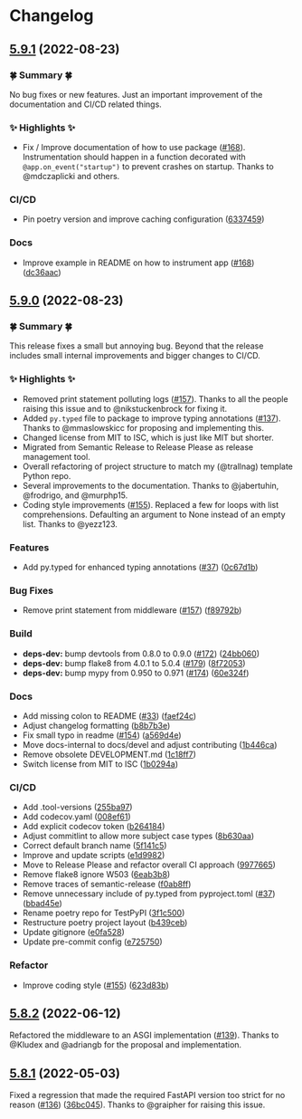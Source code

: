 # Changelog

## [5.9.1](https://github.com/trallnag/prometheus-fastapi-instrumentator/compare/v5.9.0...v5.9.1) (2022-08-23)


### 🍀 Summary 🍀

No bug fixes or new features. Just an important improvement of the documentation and CI/CD related things.

### ✨ Highlights ✨

* Fix / Improve documentation of how to use package ([#168](https://github.com/trallnag/prometheus-fastapi-instrumentator/pull/168)). Instrumentation should happen in a function decorated with `@app.on_event("startup")` to prevent crashes on startup. Thanks to @mdczaplicki and others.


### CI/CD

* Pin poetry version and improve caching configuration ([6337459](https://github.com/trallnag/prometheus-fastapi-instrumentator/commit/6337459156a9cd87d868953e6c6c8dabea064eb1))


### Docs

* Improve example in README on how to instrument app ([#168](https://github.com/trallnag/prometheus-fastapi-instrumentator/issues/168)) ([dc36aac](https://github.com/trallnag/prometheus-fastapi-instrumentator/commit/dc36aac1a530faa3970b19c1c68be4ee18c7c34b))


## [5.9.0](https://github.com/trallnag/prometheus-fastapi-instrumentator/compare/v5.8.2...v5.9.0) (2022-08-23)


### 🍀 Summary 🍀

This release fixes a small but annoying bug. Beyond that the release includes small internal improvements and bigger changes to CI/CD.


### ✨ Highlights ✨

* Removed print statement polluting logs ([#157](https://github.com/trallnag/prometheus-fastapi-instrumentator/pull/157)). Thanks to all the people raising this issue and to @nikstuckenbrock for fixing it.
* Added `py.typed` file to package to improve typing annotations ([#137](https://github.com/trallnag/prometheus-fastapi-instrumentator/pull/137)). Thanks to @mmaslowskicc for proposing and implementing this.
* Changed license from MIT to ISC, which is just like MIT but shorter.
* Migrated from Semantic Release to Release Please as release management tool.
* Overall refactoring of project structure to match my (@trallnag) template Python repo.
* Several improvements to the documentation. Thanks to @jabertuhin, @frodrigo, and @murphp15.
* Coding style improvements ([#155](https://github.com/trallnag/prometheus-fastapi-instrumentator/pull/155)). Replaced a few for loops with list comprehensions. Defaulting an argument to None instead of an empty list. Thanks to @yezz123.


### Features

* Add py.typed for enhanced typing annotations ([#37](https://github.com/trallnag/prometheus-fastapi-instrumentator/issues/37)) ([0c67d1b](https://github.com/trallnag/prometheus-fastapi-instrumentator/commit/0c67d1b8f51348979c00fd00d9457d3dd238df87))


### Bug Fixes

* Remove print statement from middleware ([#157](https://github.com/trallnag/prometheus-fastapi-instrumentator/issues/157)) ([f89792b](https://github.com/trallnag/prometheus-fastapi-instrumentator/commit/f89792b63d286e2ffd9241dc0b04c927f1102d07))


### Build

* **deps-dev:** bump devtools from 0.8.0 to 0.9.0 ([#172](https://github.com/trallnag/prometheus-fastapi-instrumentator/issues/172)) ([24bb060](https://github.com/trallnag/prometheus-fastapi-instrumentator/commit/24bb060a44b82b3b8d621d01af66dbd39773f2c7))
* **deps-dev:** bump flake8 from 4.0.1 to 5.0.4 ([#179](https://github.com/trallnag/prometheus-fastapi-instrumentator/issues/179)) ([8f72053](https://github.com/trallnag/prometheus-fastapi-instrumentator/commit/8f7205320ed648ef07fa21d7f699cf06cef3d4eb))
* **deps-dev:** bump mypy from 0.950 to 0.971 ([#174](https://github.com/trallnag/prometheus-fastapi-instrumentator/issues/174)) ([60e324f](https://github.com/trallnag/prometheus-fastapi-instrumentator/commit/60e324fb24f262f01f3d36be38c4e5e705523425))


### Docs

* Add missing colon to README ([#33](https://github.com/trallnag/prometheus-fastapi-instrumentator/issues/33)) ([faef24c](https://github.com/trallnag/prometheus-fastapi-instrumentator/commit/faef24c5aa4794cf1564ba871b15b736de303a86))
* Adjust changelog formatting ([b8b7b3e](https://github.com/trallnag/prometheus-fastapi-instrumentator/commit/b8b7b3ea2319947d8d5f9b8fb10c559267838516))
* Fix small typo in readme ([#154](https://github.com/trallnag/prometheus-fastapi-instrumentator/issues/154)) ([a569d4e](https://github.com/trallnag/prometheus-fastapi-instrumentator/commit/a569d4e58147a707c43e0fb698457c7ec7e13150))
* Move docs-internal to docs/devel and adjust contributing ([1b446ca](https://github.com/trallnag/prometheus-fastapi-instrumentator/commit/1b446ca3283514dcfbdaf9a1c5aa0f3a031ace45))
* Remove obsolete DEVELOPMENT.md ([1c18ff7](https://github.com/trallnag/prometheus-fastapi-instrumentator/commit/1c18ff72df97892680c9da7c0193997c6795dc83))
* Switch license from MIT to ISC ([1b0294a](https://github.com/trallnag/prometheus-fastapi-instrumentator/commit/1b0294ac03b3369cae9b6cc675b9c94e1a4c0d76))


### CI/CD

* Add .tool-versions ([255ba97](https://github.com/trallnag/prometheus-fastapi-instrumentator/commit/255ba97ee3dfbdada5fe300362b2725c075da0f8))
* Add codecov.yaml ([008ef61](https://github.com/trallnag/prometheus-fastapi-instrumentator/commit/008ef6136eba8d133a69de6f15ff14c39966fa2f))
* Add explicit codecov token ([b264184](https://github.com/trallnag/prometheus-fastapi-instrumentator/commit/b264184cea3bfdb318fb007ed0972814a41014eb))
* Adjust commitlint to allow more subject case types ([8b630aa](https://github.com/trallnag/prometheus-fastapi-instrumentator/commit/8b630aa2734696effe78e95ab638b08fb594c908))
* Correct default branch name ([5f141c5](https://github.com/trallnag/prometheus-fastapi-instrumentator/commit/5f141c59cc1b34b4cdbb2a77ba0edfc6c757356e))
* Improve and update scripts ([e1d9982](https://github.com/trallnag/prometheus-fastapi-instrumentator/commit/e1d998213b811c20f09e9c717efd2a97165b7939))
* Move to Release Please and refactor overall CI approach ([9977665](https://github.com/trallnag/prometheus-fastapi-instrumentator/commit/99776659515910a7c1369bcc7db916d440590ee7))
* Remove flake8 ignore W503 ([6eab3b8](https://github.com/trallnag/prometheus-fastapi-instrumentator/commit/6eab3b87fac913cf36b0266255304a917dec7b4f))
* Remove traces of semantic-release ([f0ab8ff](https://github.com/trallnag/prometheus-fastapi-instrumentator/commit/f0ab8ff070b620e5c9e6f69b3e5111e52f830427))
* Remove unnecessary include of py.typed from pyproject.toml ([#37](https://github.com/trallnag/prometheus-fastapi-instrumentator/issues/37)) ([bbad45e](https://github.com/trallnag/prometheus-fastapi-instrumentator/commit/bbad45ec1ab5baa0aca02e06857ee97ad466ab19))
* Rename poetry repo for TestPyPI ([3f1c500](https://github.com/trallnag/prometheus-fastapi-instrumentator/commit/3f1c500a69e90300056b7098b7a85ebe3efc19b5))
* Restructure poetry project layout ([b439ceb](https://github.com/trallnag/prometheus-fastapi-instrumentator/commit/b439ceb073703804156fcd42734cae3c7ffee59e))
* Update gitignore ([e0fa528](https://github.com/trallnag/prometheus-fastapi-instrumentator/commit/e0fa5286f841daac6486c0c3758c7edc1c30796e))
* Update pre-commit config ([e725750](https://github.com/trallnag/prometheus-fastapi-instrumentator/commit/e72575009fc628e9ccc8f39b74b16cd2028dd1f8))


### Refactor

* Improve coding style ([#155](https://github.com/trallnag/prometheus-fastapi-instrumentator/issues/155)) ([623d83b](https://github.com/trallnag/prometheus-fastapi-instrumentator/commit/623d83b86278d2627084b9fe9547f1af07531042))


## [5.8.2](https://github.com/trallnag/prometheus-fastapi-instrumentator/compare/v5.8.1...v5.8.2) (2022-06-12)

Refactored the middleware to an ASGI implementation ([#139](https://github.com/trallnag/prometheus-fastapi-instrumentator/issues/139)). Thanks to @Kludex and @adriangb for the proposal and implementation.


## [5.8.1](https://github.com/trallnag/prometheus-fastapi-instrumentator/compare/v5.8.0...v5.8.1) (2022-05-03)

Fixed a regression that made the required FastAPI version too strict for no reason ([#136](https://github.com/trallnag/prometheus-fastapi-instrumentator/issues/136)) ([36bc045](https://github.com/trallnag/prometheus-fastapi-instrumentator/commit/36bc045c5eb247fa7a83c25cc161f95b5d4b314d)). Thanks to @graipher for raising this issue.
